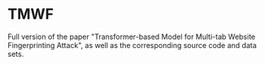 # TMWF
Full version of the paper "Transformer-based Model for Multi-tab Website Fingerprinting Attack", as well as the corresponding source code and data sets.
